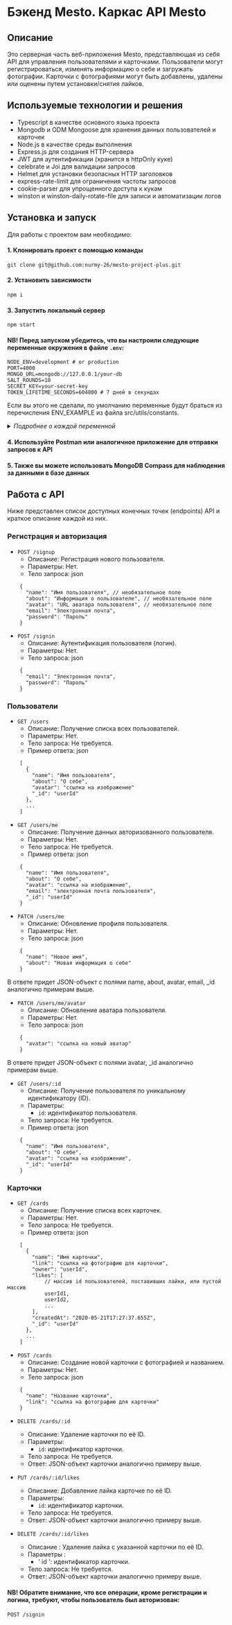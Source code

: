 # Бэкенд Mesto. Каркас API Mesto
## Описание
Это серверная часть веб-приложения Mesto, представляющая из себя API для управления пользователями и карточками. Пользователи могут регистрироваться, изменять информацию о себе и загружать фотографии. Карточки с фотографиями могут быть добавлены, удалены или оценены путем установки/снятия лайков.


## Используемые технологии и решения
- Typescript в качестве основного языка проекта
- Mongodb и ODM Mongoose для хранения данных пользователей и карточек
- Node.js в качестве среды выполнения
- Express.js для создания HTTP-сервера
- JWT для аутентификации (хранится в httpOnly куке)
- celebrate и Joi для валидации запросов
- Helmet для установки безопасных HTTP заголовков
- express-rate-limit для ограничения частоты запросов
- cookie-parser для упрощенного доступа к кукам
- winston и winston-daily-rotate-file для записи и автоматизации логов


## Установка и запуск
Для работы с проектом вам необходимо:

#### 1. Клонировать проект с помощью команды

```shell
git clone git@github.com:nurmy-26/mesto-project-plus.git
```

#### 2. Установить зависимости

```shell
npm i
```

#### 3. Запустить локальный сервер
```shell
npm start
```

#### NB! Перед запуском убедитесь, что вы настроили следующие переменные окружения в файле <code>.env</code>:
```
NODE_ENV=development # or production
PORT=4000
MONGO_URL=mongodb://127.0.0.1/your-db
SALT_ROUNDS=10
SECRET_KEY=your-secret-key
TOKEN_LIFETIME_SECONDS=604800 # 7 дней в секундах
```

Если вы этого не сделали, по умолчанию переменные будут браться из перечисления ENV_EXAMPLE из файла src/utils/constants.

<details>
  <summary><i>Подробнее о каждой переменной</i></summary>
  <p><code>NODE_ENV</code> - режим работы сервера: development или production.</p>

  <p><code>PORT</code> - порт, на котором будет запускаться сервер.</p>

  <p><code>MONGO_URL</code> - ссылка на локальную базу данных MongoDB.</p>

  <p><code>SALT_ROUNDS</code> - количество раундов соления при хешировании пароля.</p>

  <p><code>SECRET_KEY</code> - секретный ключ для JWT.</p>

  <p><code>TOKEN_LIFETIME_SECONDS</code> - время жизни токена и куки токена.</p>
</details>

#### 4. Используйте Postman или аналогичное приложение для отправки запросов к API
#### 5. Также вы можете использовать MongoDB Compass для наблюдения за данными в базе данных

## Работа с API
Ниже представлен список доступных конечных точек (endpoints) API и краткое описание каждой из них.

### Регистрация и авторизация

- `POST /signup`
  - Описание: Регистрация нового пользователя.
  - Параметры: Нет.
  - Тело запроса: 
json
```
    {
      "name": "Имя пользователя", // необязательное поле
      "about": "Информация о пользователе", // необязательное поле
      "avatar": "URL аватара пользователя", // необязательное поле
      "email": "Электронная почта",
      "password": "Пароль"
    }
```

- `POST /signin`
  - Описание: Аутентификация пользователя (логин).
  - Параметры: Нет.
  - Тело запроса: 
json
```
    {
      "email": "Электронная почта",
      "password": "Пароль"
    }
```

### Пользователи

- `GET /users`
  - Описание: Получение списка всех пользователей.
  - Параметры: Нет.
  - Тело запроса: Не требуется.
  - Пример ответа:
json
```
    [
      {
        "name": "Имя пользователя",
        "about": "О себе",
        "avatar": "ссылка на изображение"
        "_id": "userId"
      },
      ...
    ]
```

- `GET /users/me`
  - Описание: Получение данных авторизованного пользователя.
  - Параметры: Нет.
  - Тело запроса: Не требуется.
  - Пример ответа:
json
```
    {
      "name": "Имя пользователя",
      "about": "О себе",
      "avatar": "ссылка на изображение",
      "email": "электронная почта пользователя",
      "_id": "userId"
    }
```

- `PATCH /users/me`
  - Описание: Обновление профиля пользователя.
  - Параметры: Нет.
  - Тело запроса:
json
```
    {
      "name": "Новое имя",
      "about": "Новая информация о себе"
    }
```
В ответе придет JSON-объект с полями name, about, avatar, email, _id аналогично примерам выше.


- `PATCH /users/me/avatar`
  - Описание: Обновление аватара пользователя.
  - Параметры: Нет.
  - Тело запроса:
json
```
    {
      "avatar": "ссылка на новый аватар"
    }
```
В ответе придет JSON-объект с полями avatar, _id аналогично примерам выше.

- `GET /users/:id`
  - Описание: Получение пользователя по уникальному идентификатору (ID).
  - Параметры:
    - `id`: идентификатор пользователя.
  - Тело запроса: Не требуется.
  - Пример ответа:
json
```
    {
      "name": "Имя пользователя",
      "about": "О себе",
      "avatar": "ссылка на изображение",
      "_id": "userId"
    }
```

### Карточки

- `GET /cards`
  - Описание: Получение списка всех карточек.
  - Параметры: Нет.
  - Тело запроса: Не требуется.
  - Пример ответа:
json
```
    [
      {
        "name": "Имя карточки",
        "link": "ссылка на фотографию для карточки",
        "owner": "userId",
        "likes": [
            // массив id пользователей, поставивших лайки, или пустой массив
            userId1,
            userId2,
            ...
        ],
        "createdAt": "2020-05-21T17:27:37.655Z",
        "_id": "userId"
      },
      ...
    ]
```

- `POST /cards`
  - Описание: Создание новой карточки с фотографией и названием.
  - Параметры: Нет.
  - Тело запроса:
json
```
    {
      "name": "Название карточки",
      "link": "ссылка на фотографию для карточки"
    }
```

- `DELETE /cards/:id`
  - Описание: Удаление карточки по её ID.
  - Параметры:
    - `id`: идентификатор карточки.
  - Тело запроса: Не требуется.
  - Ответ: JSON-объект карточки аналогично примеру выше.

- `PUT /cards/:id/likes`
  - Описание: Добавление лайка карточке по её ID.
  - Параметры:
    - `id`: идентификатор карточки.
  - Тело запроса: Не требуется.
  - Ответ: JSON-объект карточки аналогично примеру выше.

- `DELETE /cards/:id/likes`
  - Описание : Удаление лайка с указанной карточки по её ID.
  - Параметры :
    - ' id ': идентификатор карточки.
  - Тело запроса: Не требуется.
  - Ответ: JSON-объект карточки аналогично примеру выше.

#### NB! Обратите внимание, что все операции, кроме регистрации и логина, требуют, чтобы пользователь был авторизован: 
`POST /signin`
